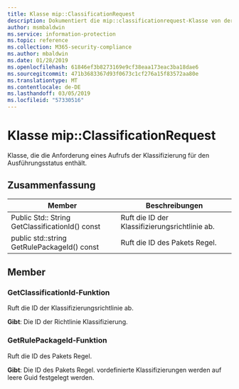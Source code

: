 ```yaml
---
title: Klasse mip::ClassificationRequest
description: Dokumentiert die mip::classificationrequest-Klasse von der Microsoft Information Protection (MIP) SDK.
author: msmbaldwin
ms.service: information-protection
ms.topic: reference
ms.collection: M365-security-compliance
ms.author: mbaldwin
ms.date: 01/28/2019
ms.openlocfilehash: 61846ef3b8273169e9cf38eaa173eac3ba18dae6
ms.sourcegitcommit: 471b3683367d93f0673c1cf276a15f83572aa80e
ms.translationtype: MT
ms.contentlocale: de-DE
ms.lasthandoff: 03/05/2019
ms.locfileid: "57330516"
---
```

# <a name="class-mipclassificationrequest"></a>Klasse mip::ClassificationRequest 
Klasse, die die Anforderung eines Aufrufs der Klassifizierung für den Ausführungsstatus enthält.
  
## <a name="summary"></a>Zusammenfassung
 Member                        | Beschreibungen                                
--------------------------------|---------------------------------------------
Public Std:: String GetClassificationId() const  |  Ruft die ID der Klassifizierungsrichtlinie ab.
public std::string GetRulePackageId() const  |  Ruft die ID des Pakets Regel.
  
## <a name="members"></a>Member
  
### <a name="getclassificationid-function"></a>GetClassificationId-Funktion
Ruft die ID der Klassifizierungsrichtlinie ab.

  
**Gibt**: Die ID der Richtlinie Klassifizierung.
  
### <a name="getrulepackageid-function"></a>GetRulePackageId-Funktion
Ruft die ID des Pakets Regel.

  
**Gibt**: Die ID des Pakets Regel. vordefinierte Klassifizierungen werden auf leere Guid festgelegt werden.
